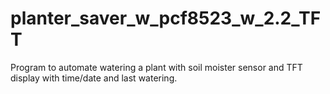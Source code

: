 # planter_saver_w_pcf8523_w_2.2_TFT
Program to automate watering a plant with soil moister sensor and TFT display with time/date and last watering.
